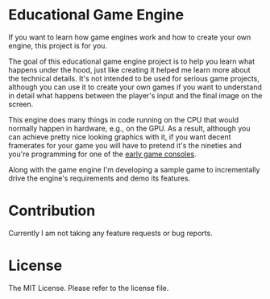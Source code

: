 # Educational Game Engine

If you want to learn how game engines work and how to create your own engine,
this project is for you.

The goal of this educational game engine project is to help you learn what
happens under the hood, just like creating it helped me learn more about the
technical details. It's not intended to be used for serious game projects,
although you can use it to create your own games if you want to understand
in detail what happens between the player's input and the final image on
the screen.

This engine does many things in code running on the CPU that would normally
happen in hardware, e.g., on the GPU. As a result, although you can achieve
pretty nice looking graphics with it, if you want decent framerates for your
game you will have to pretend it's the nineties and you're programming for
one of the [early game consoles](https://en.wikipedia.org/wiki/Sixth_generation_of_video_game_consoles).

Along with the game engine I'm developing a sample game to incrementally
drive the engine's requirements and demo its features.

# Contribution

Currently I am not taking any feature requests or bug reports.

# License

The MIT License. Please refer to the license file.
